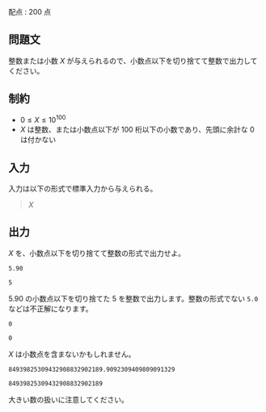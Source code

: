 配点 : $200$ 点

## 問題文

整数または小数 $X$ が与えられるので、小数点以下を切り捨てて整数で出力してください。  

## 制約

- $0 \le X \le 10^{100}$
- $X$ は整数、または小数点以下が $100$ 桁以下の小数であり、先頭に余計な $0$ は付かない

## 入力

入力は以下の形式で標準入力から与えられる。

> $X$

## 出力

$X$ を、小数点以下を切り捨てて整数の形式で出力せよ。  

```input1
5.90
```

```output1
5
```

$5.90$ の小数点以下を切り捨てた $5$ を整数で出力します。整数の形式でない `5.0` などは不正解になります。  

```input2
0
```

```output2
0
```

$X$ は小数点を含まないかもしれません。  

```input3
84939825309432908832902189.9092309409809091329
```

```output3
84939825309432908832902189
```

大きい数の扱いに注意してください。